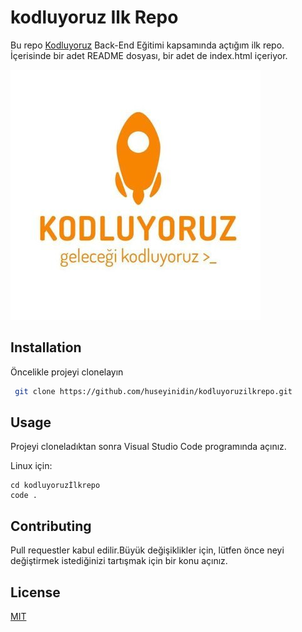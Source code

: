 ﻿# kodluyoruz Ilk Repo
Bu repo [Kodluyoruz](https://www.kodluyoruz.org) Back-End Eğitimi kapsamında açtığım ilk repo. İçerisinde bir adet README dosyası, bir adet de index.html içeriyor.

![Kodluyoruz Logo](https://github.com/huseyinidin/kodluyoruzilkrepo/blob/main/img/kodluyoruz_logo.jpg?raw=true)


## Installation

Öncelikle projeyi clonelayın 

```bash
 git clone https://github.com/huseyinidin/kodluyoruzilkrepo.git
```

## Usage

Projeyi cloneladıktan sonra Visual Studio Code programında açınız.

Linux için:
```linux
cd kodluyoruzİlkrepo
code .
```

## Contributing
Pull requestler kabul edilir.Büyük değişiklikler için, lütfen önce neyi değiştirmek istediğinizi tartışmak için bir konu açınız.

## License 
[MIT](https://choosealicense.com/licenses/mit/)


